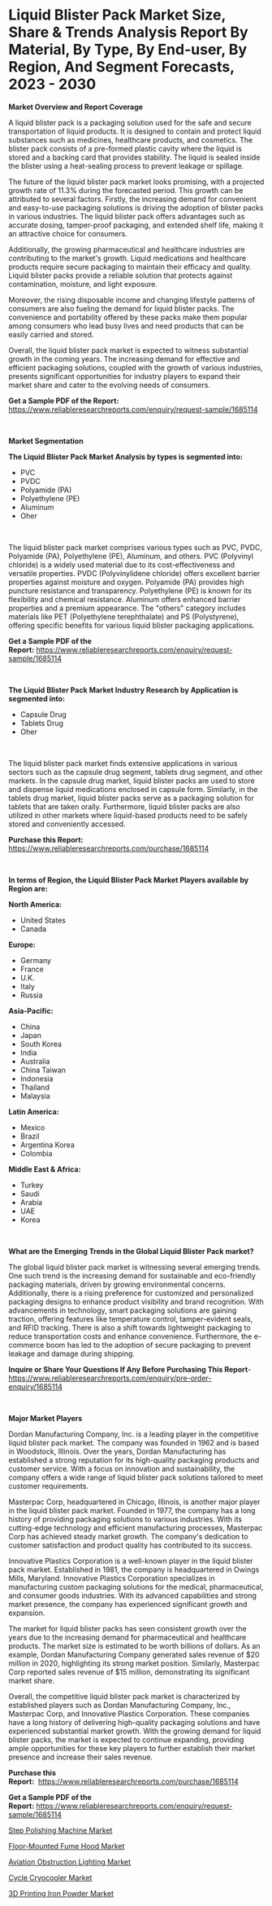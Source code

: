 <p><h1>Liquid Blister Pack Market Size, Share & Trends Analysis Report By Material, By Type, By End-user, By Region, And Segment Forecasts, 2023 - 2030</h1></p><p><strong>Market Overview and Report Coverage</strong></p>
<p><p>A liquid blister pack is a packaging solution used for the safe and secure transportation of liquid products. It is designed to contain and protect liquid substances such as medicines, healthcare products, and cosmetics. The blister pack consists of a pre-formed plastic cavity where the liquid is stored and a backing card that provides stability. The liquid is sealed inside the blister using a heat-sealing process to prevent leakage or spillage.</p><p>The future of the liquid blister pack market looks promising, with a projected growth rate of 11.3% during the forecasted period. This growth can be attributed to several factors. Firstly, the increasing demand for convenient and easy-to-use packaging solutions is driving the adoption of blister packs in various industries. The liquid blister pack offers advantages such as accurate dosing, tamper-proof packaging, and extended shelf life, making it an attractive choice for consumers.</p><p>Additionally, the growing pharmaceutical and healthcare industries are contributing to the market's growth. Liquid medications and healthcare products require secure packaging to maintain their efficacy and quality. Liquid blister packs provide a reliable solution that protects against contamination, moisture, and light exposure.</p><p>Moreover, the rising disposable income and changing lifestyle patterns of consumers are also fueling the demand for liquid blister packs. The convenience and portability offered by these packs make them popular among consumers who lead busy lives and need products that can be easily carried and stored.</p><p>Overall, the liquid blister pack market is expected to witness substantial growth in the coming years. The increasing demand for effective and efficient packaging solutions, coupled with the growth of various industries, presents significant opportunities for industry players to expand their market share and cater to the evolving needs of consumers.</p></p>
<p><strong>Get a Sample PDF of the Report:</strong> <a href="https://www.reliableresearchreports.com/enquiry/request-sample/1685114">https://www.reliableresearchreports.com/enquiry/request-sample/1685114</a></p>
<p>&nbsp;</p>
<p><strong>Market Segmentation</strong></p>
<p><strong>The Liquid Blister Pack Market Analysis by types is segmented into:</strong></p>
<p><ul><li>PVC</li><li>PVDC</li><li>Polyamide (PA)</li><li>Polyethylene (PE)</li><li>Aluminum</li><li>Oher</li></ul></p>
<p>&nbsp;</p>
<p><p>The liquid blister pack market comprises various types such as PVC, PVDC, Polyamide (PA), Polyethylene (PE), Aluminum, and others. PVC (Polyvinyl chloride) is a widely used material due to its cost-effectiveness and versatile properties. PVDC (Polyvinylidene chloride) offers excellent barrier properties against moisture and oxygen. Polyamide (PA) provides high puncture resistance and transparency. Polyethylene (PE) is known for its flexibility and chemical resistance. Aluminum offers enhanced barrier properties and a premium appearance. The "others" category includes materials like PET (Polyethylene terephthalate) and PS (Polystyrene), offering specific benefits for various liquid blister packaging applications.</p></p>
<p><strong>Get a Sample PDF of the Report:</strong>&nbsp;<a href="https://www.reliableresearchreports.com/enquiry/request-sample/1685114">https://www.reliableresearchreports.com/enquiry/request-sample/1685114</a></p>
<p>&nbsp;</p>
<p><strong>The Liquid Blister Pack Market Industry Research by Application is segmented into:</strong></p>
<p><ul><li>Capsule Drug</li><li>Tablets Drug</li><li>Oher</li></ul></p>
<p>&nbsp;</p>
<p><p>The liquid blister pack market finds extensive applications in various sectors such as the capsule drug segment, tablets drug segment, and other markets. In the capsule drug market, liquid blister packs are used to store and dispense liquid medications enclosed in capsule form. Similarly, in the tablets drug market, liquid blister packs serve as a packaging solution for tablets that are taken orally. Furthermore, liquid blister packs are also utilized in other markets where liquid-based products need to be safely stored and conveniently accessed.</p></p>
<p><strong>Purchase this Report:</strong>&nbsp; <a href="https://www.reliableresearchreports.com/purchase/1685114">https://www.reliableresearchreports.com/purchase/1685114</a></p>
<p>&nbsp;</p>
<p><strong>In terms of Region, the Liquid Blister Pack Market Players available by Region are:</strong></p>
<p>
    <p> <strong> North America: </strong>
        <ul>
            <li>United States</li>
            <li>Canada</li>
        </ul>
        </p> 
    <p> <strong> Europe: </strong>
        <ul>
            <li>Germany</li>
            <li>France</li>
            <li>U.K.</li>
            <li>Italy</li>
            <li>Russia</li>
        </ul>
        </p> 
    <p> <strong> Asia-Pacific: </strong>
        <ul>
            <li>China</li>
            <li>Japan</li>
            <li>South Korea</li>
            <li>India</li>
            <li>Australia</li>
            <li>China Taiwan</li>
            <li>Indonesia</li>
            <li>Thailand</li>
            <li>Malaysia</li>
        </ul>
        </p> 
    <p> <strong> Latin America: </strong>
        <ul>
            <li>Mexico</li>
            <li>Brazil</li>
            <li>Argentina Korea</li>
            <li>Colombia</li>
        </ul>
        </p> 
    <p> <strong> Middle East & Africa: </strong>
        <ul>
            <li>Turkey</li>
            <li>Saudi</li>
            <li>Arabia</li>
            <li>UAE</li>
            <li>Korea</li>
        </ul>
    </p>
    </p>
<p>&nbsp;</p>
<p><strong>What are the Emerging Trends in the Global Liquid Blister Pack market?</strong></p>
<p><p>The global liquid blister pack market is witnessing several emerging trends. One such trend is the increasing demand for sustainable and eco-friendly packaging materials, driven by growing environmental concerns. Additionally, there is a rising preference for customized and personalized packaging designs to enhance product visibility and brand recognition. With advancements in technology, smart packaging solutions are gaining traction, offering features like temperature control, tamper-evident seals, and RFID tracking. There is also a shift towards lightweight packaging to reduce transportation costs and enhance convenience. Furthermore, the e-commerce boom has led to the adoption of secure packaging to prevent leakage and damage during shipping.</p></p>
<p><strong>Inquire or Share Your Questions If Any Before Purchasing This Report</strong>- <a href="https://www.reliableresearchreports.com/enquiry/pre-order-enquiry/1685114">https://www.reliableresearchreports.com/enquiry/pre-order-enquiry/1685114</a></p>
<p>&nbsp;</p>
<p><strong>Major Market Players</strong></p>
<p><p>Dordan Manufacturing Company, Inc. is a leading player in the competitive liquid blister pack market. The company was founded in 1962 and is based in Woodstock, Illinois. Over the years, Dordan Manufacturing has established a strong reputation for its high-quality packaging products and customer service. With a focus on innovation and sustainability, the company offers a wide range of liquid blister pack solutions tailored to meet customer requirements.</p><p>Masterpac Corp, headquartered in Chicago, Illinois, is another major player in the liquid blister pack market. Founded in 1977, the company has a long history of providing packaging solutions to various industries. With its cutting-edge technology and efficient manufacturing processes, Masterpac Corp has achieved steady market growth. The company's dedication to customer satisfaction and product quality has contributed to its success.</p><p>Innovative Plastics Corporation is a well-known player in the liquid blister pack market. Established in 1981, the company is headquartered in Owings Mills, Maryland. Innovative Plastics Corporation specializes in manufacturing custom packaging solutions for the medical, pharmaceutical, and consumer goods industries. With its advanced capabilities and strong market presence, the company has experienced significant growth and expansion.</p><p>The market for liquid blister packs has seen consistent growth over the years due to the increasing demand for pharmaceutical and healthcare products. The market size is estimated to be worth billions of dollars. As an example, Dordan Manufacturing Company generated sales revenue of $20 million in 2020, highlighting its strong market position. Similarly, Masterpac Corp reported sales revenue of $15 million, demonstrating its significant market share.</p><p>Overall, the competitive liquid blister pack market is characterized by established players such as Dordan Manufacturing Company, Inc., Masterpac Corp, and Innovative Plastics Corporation. These companies have a long history of delivering high-quality packaging solutions and have experienced substantial market growth. With the growing demand for liquid blister packs, the market is expected to continue expanding, providing ample opportunities for these key players to further establish their market presence and increase their sales revenue.</p></p>
<p><strong>Purchase this Report:</strong>&nbsp;&nbsp;<a href="https://www.reliableresearchreports.com/purchase/1685114">https://www.reliableresearchreports.com/purchase/1685114</a></p>
<p></p>
<p><strong>Get a Sample PDF of the Report:</strong>&nbsp;<a href="https://www.reliableresearchreports.com/enquiry/request-sample/1685114">https://www.reliableresearchreports.com/enquiry/request-sample/1685114</a></p>
<p><p><a href="https://medium.com/@walterkutch/decoding-step-polishing-machine-market-metrics-market-share-trends-and-growth-patterns-e6586c4a02fe">Step Polishing Machine Market</a></p><p><a href="https://medium.com/@darbyledner/floor-mounted-fume-hood-market-the-key-to-successful-business-strategy-forecast-till-2030-e138ff7fff24">Floor-Mounted Fume Hood Market</a></p><p><a href="https://www.linkedin.com/pulse/aviation-obstruction-lighting-market-size-share-amp-trends/">Aviation Obstruction Lighting Market</a></p><p><a href="https://www.linkedin.com/pulse/cycle-cryocooler-market-research-report-provides/">Cycle Cryocooler Market</a></p><p><a href="https://www.linkedin.com/pulse/3d-printing-iron-powder-market-research-report-unlocks/">3D Printing Iron Powder Market</a></p></p>